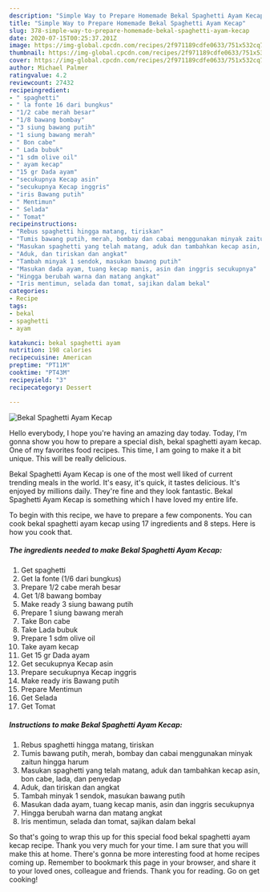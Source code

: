 ```yaml
---
description: "Simple Way to Prepare Homemade Bekal Spaghetti Ayam Kecap"
title: "Simple Way to Prepare Homemade Bekal Spaghetti Ayam Kecap"
slug: 378-simple-way-to-prepare-homemade-bekal-spaghetti-ayam-kecap
date: 2020-07-15T00:25:37.201Z
image: https://img-global.cpcdn.com/recipes/2f971189cdfe0633/751x532cq70/bekal-spaghetti-ayam-kecap-foto-resep-utama.jpg
thumbnail: https://img-global.cpcdn.com/recipes/2f971189cdfe0633/751x532cq70/bekal-spaghetti-ayam-kecap-foto-resep-utama.jpg
cover: https://img-global.cpcdn.com/recipes/2f971189cdfe0633/751x532cq70/bekal-spaghetti-ayam-kecap-foto-resep-utama.jpg
author: Michael Palmer
ratingvalue: 4.2
reviewcount: 27432
recipeingredient:
- " spaghetti"
- " la fonte 16 dari bungkus"
- "1/2 cabe merah besar"
- "1/8 bawang bombay"
- "3 siung bawang putih"
- "1 siung bawang merah"
- " Bon cabe"
- " Lada bubuk"
- "1 sdm olive oil"
- " ayam kecap"
- "15 gr Dada ayam"
- "secukupnya Kecap asin"
- "secukupnya Kecap inggris"
- "iris Bawang putih"
- " Mentimun"
- " Selada"
- " Tomat"
recipeinstructions:
- "Rebus spaghetti hingga matang, tiriskan"
- "Tumis bawang putih, merah, bombay dan cabai menggunakan minyak zaitun hingga harum"
- "Masukan spaghetti yang telah matang, aduk dan tambahkan kecap asin, bon cabe, lada, dan penyedap"
- "Aduk, dan tiriskan dan angkat"
- "Tambah minyak 1 sendok, masukan bawang putih"
- "Masukan dada ayam, tuang kecap manis, asin dan inggris secukupnya"
- "Hingga berubah warna dan matang angkat"
- "Iris mentimun, selada dan tomat, sajikan dalam bekal"
categories:
- Recipe
tags:
- bekal
- spaghetti
- ayam

katakunci: bekal spaghetti ayam 
nutrition: 198 calories
recipecuisine: American
preptime: "PT11M"
cooktime: "PT43M"
recipeyield: "3"
recipecategory: Dessert

---
```



![Bekal Spaghetti Ayam Kecap](https://img-global.cpcdn.com/recipes/2f971189cdfe0633/751x532cq70/bekal-spaghetti-ayam-kecap-foto-resep-utama.jpg)

Hello everybody, I hope you're having an amazing day today. Today, I'm gonna show you how to prepare a special dish, bekal spaghetti ayam kecap. One of my favorites food recipes. This time, I am going to make it a bit unique. This will be really delicious.



Bekal Spaghetti Ayam Kecap is one of the most well liked of current trending meals in the world. It's easy, it's quick, it tastes delicious. It's enjoyed by millions daily. They're fine and they look fantastic. Bekal Spaghetti Ayam Kecap is something which I have loved my entire life.


To begin with this recipe, we have to prepare a few components. You can cook bekal spaghetti ayam kecap using 17 ingredients and 8 steps. Here is how you cook that.

<!--inarticleads1-->

##### The ingredients needed to make Bekal Spaghetti Ayam Kecap:

1. Get  spaghetti
1. Get  la fonte (1/6 dari bungkus)
1. Prepare 1/2 cabe merah besar
1. Get 1/8 bawang bombay
1. Make ready 3 siung bawang putih
1. Prepare 1 siung bawang merah
1. Take  Bon cabe
1. Take  Lada bubuk
1. Prepare 1 sdm olive oil
1. Take  ayam kecap
1. Get 15 gr Dada ayam
1. Get secukupnya Kecap asin
1. Prepare secukupnya Kecap inggris
1. Make ready iris Bawang putih
1. Prepare  Mentimun
1. Get  Selada
1. Get  Tomat




<!--inarticleads2-->

##### Instructions to make Bekal Spaghetti Ayam Kecap:

1. Rebus spaghetti hingga matang, tiriskan
1. Tumis bawang putih, merah, bombay dan cabai menggunakan minyak zaitun hingga harum
1. Masukan spaghetti yang telah matang, aduk dan tambahkan kecap asin, bon cabe, lada, dan penyedap
1. Aduk, dan tiriskan dan angkat
1. Tambah minyak 1 sendok, masukan bawang putih
1. Masukan dada ayam, tuang kecap manis, asin dan inggris secukupnya
1. Hingga berubah warna dan matang angkat
1. Iris mentimun, selada dan tomat, sajikan dalam bekal




So that's going to wrap this up for this special food bekal spaghetti ayam kecap recipe. Thank you very much for your time. I am sure that you will make this at home. There's gonna be more interesting food at home recipes coming up. Remember to bookmark this page in your browser, and share it to your loved ones, colleague and friends. Thank you for reading. Go on get cooking!
